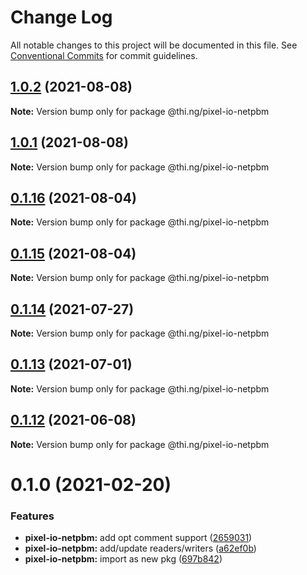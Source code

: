 # Change Log

All notable changes to this project will be documented in this file.
See [Conventional Commits](https://conventionalcommits.org) for commit guidelines.

## [1.0.2](https://github.com/thi-ng/umbrella/compare/@thi.ng/pixel-io-netpbm@1.0.1...@thi.ng/pixel-io-netpbm@1.0.2) (2021-08-08)

**Note:** Version bump only for package @thi.ng/pixel-io-netpbm





## [1.0.1](https://github.com/thi-ng/umbrella/compare/@thi.ng/pixel-io-netpbm@0.1.16...@thi.ng/pixel-io-netpbm@1.0.1) (2021-08-08)

**Note:** Version bump only for package @thi.ng/pixel-io-netpbm





## [0.1.16](https://github.com/thi-ng/umbrella/compare/@thi.ng/pixel-io-netpbm@0.1.15...@thi.ng/pixel-io-netpbm@0.1.16) (2021-08-04)

**Note:** Version bump only for package @thi.ng/pixel-io-netpbm





## [0.1.15](https://github.com/thi-ng/umbrella/compare/@thi.ng/pixel-io-netpbm@0.1.14...@thi.ng/pixel-io-netpbm@0.1.15) (2021-08-04)

**Note:** Version bump only for package @thi.ng/pixel-io-netpbm





## [0.1.14](https://github.com/thi-ng/umbrella/compare/@thi.ng/pixel-io-netpbm@0.1.13...@thi.ng/pixel-io-netpbm@0.1.14) (2021-07-27)

**Note:** Version bump only for package @thi.ng/pixel-io-netpbm





## [0.1.13](https://github.com/thi-ng/umbrella/compare/@thi.ng/pixel-io-netpbm@0.1.12...@thi.ng/pixel-io-netpbm@0.1.13) (2021-07-01)

**Note:** Version bump only for package @thi.ng/pixel-io-netpbm





## [0.1.12](https://github.com/thi-ng/umbrella/compare/@thi.ng/pixel-io-netpbm@0.1.11...@thi.ng/pixel-io-netpbm@0.1.12) (2021-06-08)

**Note:** Version bump only for package @thi.ng/pixel-io-netpbm





# 0.1.0 (2021-02-20)


### Features

* **pixel-io-netpbm:** add opt comment support ([2659031](https://github.com/thi-ng/umbrella/commit/265903115d4ca0ac71f1811b22afa016b685832e))
* **pixel-io-netpbm:** add/update readers/writers ([a62ef0b](https://github.com/thi-ng/umbrella/commit/a62ef0b88218f87e17bd16b0cec3dd561d73669f))
* **pixel-io-netpbm:** import as new pkg ([697b842](https://github.com/thi-ng/umbrella/commit/697b842bf5d3754bee88954cc84367d65734019d))
